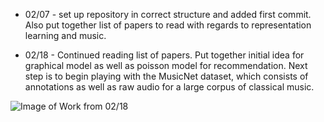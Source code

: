 * 02/07 - set up repository in correct structure and added first commit. Also put together list of papers to read with regards to representation learning and music.

* 02/18 - Continued reading list of papers. Put together initial idea for graphical model as well as poisson model for recommendation. Next step is to begin playing with the MusicNet dataset, which consists of annotations as well as raw audio for a large corpus of classical music.

![Image of Work from 02/18](https://github.com/SrivatsavPyda99/representation_learning_spr_2020/blob/master/doc/images/IMG_2239.jpg)
